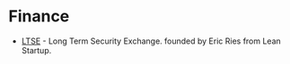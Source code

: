 # Finance

- [LTSE](http://ltse.com) - Long Term Security Exchange. founded by Eric Ries from Lean Startup.
